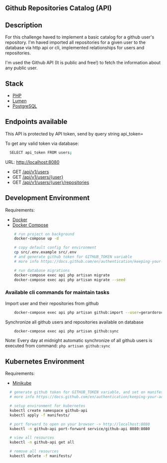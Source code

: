 ## Github Repositories Catalog (API)

## Description

For this challenge haved to implement a basic catalog for a github user's repository. I'm haved imported all repositories for a given user to the database via http api or cli, implemented relationships for users and repositories.

I'm used the Github API (It is public and free!) to fetch the information about any public user.

## Stack

* [PHP](https://www.php.net/)
* [Lumen](https://lumen.laravel.com/)
* [PostgreSQL](https://www.postgresql.org/)

## Endpoints available

This API is protected by API token, send by query string api_token=<XXX>

To get any valid token via database:

```bash
  SELECT api_token FROM users;
```

URL: [http://localhost:8080](http://localhost:8080)

* GET [/api/v1/users](http://localhost:8080/api/v1/users)
* GET [/api/v1/users/{user}](http://localhost:8080/api/v1/users/gerardorochin)
* GET [/api/v1/users/{user}/repositories](http://localhost:8080/api/v1/users/gerardorochin/repositories)

## Development Environment

Requirements:
* [Docker](https://www.docker.com/products/docker-desktop)
* [Docker Compose](https://docs.docker.com/compose/install/)

```bash
    # run project on background
    docker-compose up -d

    # copy default config for environment
    cp src/.env.example src/.env
    # and generate github token for GITHUB_TOKEN variable
    # more info https://docs.github.com/en/authentication/keeping-your-account-and-data-secure/creating-a-personal-access-token

    # run database migrations
    docker-compose exec api php artisan migrate
    docker-compose exec api php artisan migrate --seed
```

### Available cli commands for maintain tasks

Import user and their repositories from github

```bash
    docker-compose exec api php artisan github:import --user=gerardorochin
```

Synchronize all github users and repositories available on database

```bash
    docker-compose exec api php artisan github:sync
```

Note: Every day at midnight automatic synchronize of all github users is executed from command: ```php artisan github:sync```

## Kubernetes Environment

Requirements:
* [Minikube](https://minikube.sigs.k8s.io/docs/start/)

```bash
  # generate github token for GITHUB_TOKEN variable, and set on manifests/github-api-configmap.yaml
  # more info https://docs.github.com/en/authentication/keeping-your-account-and-data-secure/creating-a-personal-access-token

  # setup environment for kubernetes
  kubectl create namespace github-api
  kubectl apply -f manifests/

  # port forward to open on your browser -> http://localhost:8080
  kubectl -n github-api port-forward service/github-api 8080:8080

  # view all resources
  kubectl -n github-api get all

  # remove all resources
  kubectl delete -f manifests/
```
